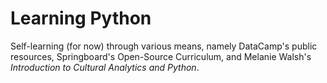 # Learning Python
Self-learning (for now) through various means, namely DataCamp's public resources, Springboard's Open-Source Curriculum, and Melanie Walsh's *Introduction to Cultural Analytics and Python*.
